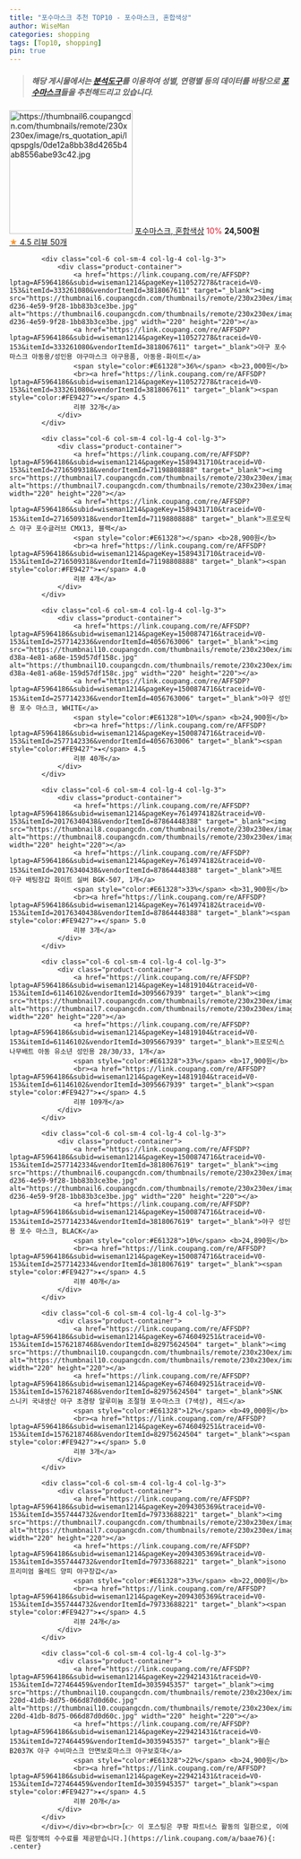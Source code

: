 ```yaml
---
title: "포수마스크 추천 TOP10 - 포수마스크, 혼합색상"
author: WiseMan
categories: shopping
tags: [Top10, shopping]
pin: true
---
```


> ##### 해당 게시물에서는 [**분석도구**](https://itemscout.io/)를 이용하여 **성별**, **연령별** 등의 데이터를 바탕으로 [**포수마스크**](https://link.coupang.com/a/baae76)들을 추천해드리고 있습니다.
<div class="container"><div class="row">
            <div class="col-6 col-sm-4 col-lg-4 col-lg-3">
                <div class="product-container">
                    <a href="https://link.coupang.com/re/AFFSDP?lptag=AF5964186&subid=wiseman1214&pageKey=5717499140&traceid=V0-153&itemId=9553215589&vendorItemId=76837868729" target="_blank"><img src="https://thumbnail6.coupangcdn.com/thumbnails/remote/230x230ex/image/rs_quotation_api/lqpspgls/0de12a8bb38d4265b4ab8556abe93c42.jpg" alt="https://thumbnail6.coupangcdn.com/thumbnails/remote/230x230ex/image/rs_quotation_api/lqpspgls/0de12a8bb38d4265b4ab8556abe93c42.jpg" width="220" height="220"></a>
                    <a href="https://link.coupang.com/re/AFFSDP?lptag=AF5964186&subid=wiseman1214&pageKey=5717499140&traceid=V0-153&itemId=9553215589&vendorItemId=76837868729" target="_blank">포수마스크, 혼합색상</a>
                    <span style="color:#E61328">10%</span> <b>24,500원</b>
                    <br><a href="https://link.coupang.com/re/AFFSDP?lptag=AF5964186&subid=wiseman1214&pageKey=5717499140&traceid=V0-153&itemId=9553215589&vendorItemId=76837868729" target="_blank"><span style="color:#FE9427">★</span> 4.5
                    리뷰 50개</a>
                </div>
            </div>
            
            <div class="col-6 col-sm-4 col-lg-4 col-lg-3">
                <div class="product-container">
                    <a href="https://link.coupang.com/re/AFFSDP?lptag=AF5964186&subid=wiseman1214&pageKey=110527278&traceid=V0-153&itemId=333261080&vendorItemId=3818067611" target="_blank"><img src="https://thumbnail6.coupangcdn.com/thumbnails/remote/230x230ex/image/vendor_inventory/images/2018/07/16/15/4/cd313e4b-d236-4e59-9f28-1bb83b3ce3be.jpg" alt="https://thumbnail6.coupangcdn.com/thumbnails/remote/230x230ex/image/vendor_inventory/images/2018/07/16/15/4/cd313e4b-d236-4e59-9f28-1bb83b3ce3be.jpg" width="220" height="220"></a>
                    <a href="https://link.coupang.com/re/AFFSDP?lptag=AF5964186&subid=wiseman1214&pageKey=110527278&traceid=V0-153&itemId=333261080&vendorItemId=3818067611" target="_blank">야구 포수마스크 아동용/성인용 야구마스크 야구용품, 아동용-화이트</a>
                    <span style="color:#E61328">36%</span> <b>23,000원</b>
                    <br><a href="https://link.coupang.com/re/AFFSDP?lptag=AF5964186&subid=wiseman1214&pageKey=110527278&traceid=V0-153&itemId=333261080&vendorItemId=3818067611" target="_blank"><span style="color:#FE9427">★</span> 4.5
                    리뷰 32개</a>
                </div>
            </div>
            
            <div class="col-6 col-sm-4 col-lg-4 col-lg-3">
                <div class="product-container">
                    <a href="https://link.coupang.com/re/AFFSDP?lptag=AF5964186&subid=wiseman1214&pageKey=1589431710&traceid=V0-153&itemId=2716509318&vendorItemId=71198808888" target="_blank"><img src="https://thumbnail7.coupangcdn.com/thumbnails/remote/230x230ex/image/vendor_inventory/2ae2/a5dd4e3e46c0c5d1d059308bfd356fcca1a6e98d834ebf35940307c8f3fc.jpg" alt="https://thumbnail7.coupangcdn.com/thumbnails/remote/230x230ex/image/vendor_inventory/2ae2/a5dd4e3e46c0c5d1d059308bfd356fcca1a6e98d834ebf35940307c8f3fc.jpg" width="220" height="220"></a>
                    <a href="https://link.coupang.com/re/AFFSDP?lptag=AF5964186&subid=wiseman1214&pageKey=1589431710&traceid=V0-153&itemId=2716509318&vendorItemId=71198808888" target="_blank">프로모릭스 야구 포수글러브 CMX13, 블랙</a>
                    <span style="color:#E61328"></span> <b>28,900원</b>
                    <br><a href="https://link.coupang.com/re/AFFSDP?lptag=AF5964186&subid=wiseman1214&pageKey=1589431710&traceid=V0-153&itemId=2716509318&vendorItemId=71198808888" target="_blank"><span style="color:#FE9427">★</span> 4.0
                    리뷰 4개</a>
                </div>
            </div>
            
            <div class="col-6 col-sm-4 col-lg-4 col-lg-3">
                <div class="product-container">
                    <a href="https://link.coupang.com/re/AFFSDP?lptag=AF5964186&subid=wiseman1214&pageKey=1500874716&traceid=V0-153&itemId=2577142336&vendorItemId=4056763006" target="_blank"><img src="https://thumbnail10.coupangcdn.com/thumbnails/remote/230x230ex/image/vendor_inventory/images/2018/10/23/15/0/cbc9f6ae-d38a-4e81-a68e-159d57df158c.jpg" alt="https://thumbnail10.coupangcdn.com/thumbnails/remote/230x230ex/image/vendor_inventory/images/2018/10/23/15/0/cbc9f6ae-d38a-4e81-a68e-159d57df158c.jpg" width="220" height="220"></a>
                    <a href="https://link.coupang.com/re/AFFSDP?lptag=AF5964186&subid=wiseman1214&pageKey=1500874716&traceid=V0-153&itemId=2577142336&vendorItemId=4056763006" target="_blank">야구 성인용 포수 마스크, WHITE</a>
                    <span style="color:#E61328">10%</span> <b>24,900원</b>
                    <br><a href="https://link.coupang.com/re/AFFSDP?lptag=AF5964186&subid=wiseman1214&pageKey=1500874716&traceid=V0-153&itemId=2577142336&vendorItemId=4056763006" target="_blank"><span style="color:#FE9427">★</span> 4.5
                    리뷰 40개</a>
                </div>
            </div>
            
            <div class="col-6 col-sm-4 col-lg-4 col-lg-3">
                <div class="product-container">
                    <a href="https://link.coupang.com/re/AFFSDP?lptag=AF5964186&subid=wiseman1214&pageKey=7614974182&traceid=V0-153&itemId=20176340438&vendorItemId=87864448388" target="_blank"><img src="https://thumbnail8.coupangcdn.com/thumbnails/remote/230x230ex/image/vendor_inventory/1caa/09e1e326991cd60b342198a5c3ca019b6130b1ddd79ba72345743de6c17e.jpg" alt="https://thumbnail8.coupangcdn.com/thumbnails/remote/230x230ex/image/vendor_inventory/1caa/09e1e326991cd60b342198a5c3ca019b6130b1ddd79ba72345743de6c17e.jpg" width="220" height="220"></a>
                    <a href="https://link.coupang.com/re/AFFSDP?lptag=AF5964186&subid=wiseman1214&pageKey=7614974182&traceid=V0-153&itemId=20176340438&vendorItemId=87864448388" target="_blank">제트 야구 배팅장갑 화이트 실버 BGK-507, 1개</a>
                    <span style="color:#E61328">33%</span> <b>31,900원</b>
                    <br><a href="https://link.coupang.com/re/AFFSDP?lptag=AF5964186&subid=wiseman1214&pageKey=7614974182&traceid=V0-153&itemId=20176340438&vendorItemId=87864448388" target="_blank"><span style="color:#FE9427">★</span> 5.0
                    리뷰 3개</a>
                </div>
            </div>
            
            <div class="col-6 col-sm-4 col-lg-4 col-lg-3">
                <div class="product-container">
                    <a href="https://link.coupang.com/re/AFFSDP?lptag=AF5964186&subid=wiseman1214&pageKey=14819104&traceid=V0-153&itemId=61146102&vendorItemId=3095667939" target="_blank"><img src="https://thumbnail7.coupangcdn.com/thumbnails/remote/230x230ex/image/vendor_inventory/e4eb/56302b5bb6ede069e1787b8ea9966eb51e42b138412a7688c16f29087130.jpg" alt="https://thumbnail7.coupangcdn.com/thumbnails/remote/230x230ex/image/vendor_inventory/e4eb/56302b5bb6ede069e1787b8ea9966eb51e42b138412a7688c16f29087130.jpg" width="220" height="220"></a>
                    <a href="https://link.coupang.com/re/AFFSDP?lptag=AF5964186&subid=wiseman1214&pageKey=14819104&traceid=V0-153&itemId=61146102&vendorItemId=3095667939" target="_blank">프로모릭스 나무배트 아동 유소년 성인용 28/30/33, 1개</a>
                    <span style="color:#E61328">33%</span> <b>17,900원</b>
                    <br><a href="https://link.coupang.com/re/AFFSDP?lptag=AF5964186&subid=wiseman1214&pageKey=14819104&traceid=V0-153&itemId=61146102&vendorItemId=3095667939" target="_blank"><span style="color:#FE9427">★</span> 4.5
                    리뷰 109개</a>
                </div>
            </div>
            
            <div class="col-6 col-sm-4 col-lg-4 col-lg-3">
                <div class="product-container">
                    <a href="https://link.coupang.com/re/AFFSDP?lptag=AF5964186&subid=wiseman1214&pageKey=1500874716&traceid=V0-153&itemId=2577142334&vendorItemId=3818067619" target="_blank"><img src="https://thumbnail6.coupangcdn.com/thumbnails/remote/230x230ex/image/vendor_inventory/images/2018/07/16/15/4/cd313e4b-d236-4e59-9f28-1bb83b3ce3be.jpg" alt="https://thumbnail6.coupangcdn.com/thumbnails/remote/230x230ex/image/vendor_inventory/images/2018/07/16/15/4/cd313e4b-d236-4e59-9f28-1bb83b3ce3be.jpg" width="220" height="220"></a>
                    <a href="https://link.coupang.com/re/AFFSDP?lptag=AF5964186&subid=wiseman1214&pageKey=1500874716&traceid=V0-153&itemId=2577142334&vendorItemId=3818067619" target="_blank">야구 성인용 포수 마스크, BLACK</a>
                    <span style="color:#E61328">10%</span> <b>24,890원</b>
                    <br><a href="https://link.coupang.com/re/AFFSDP?lptag=AF5964186&subid=wiseman1214&pageKey=1500874716&traceid=V0-153&itemId=2577142334&vendorItemId=3818067619" target="_blank"><span style="color:#FE9427">★</span> 4.5
                    리뷰 40개</a>
                </div>
            </div>
            
            <div class="col-6 col-sm-4 col-lg-4 col-lg-3">
                <div class="product-container">
                    <a href="https://link.coupang.com/re/AFFSDP?lptag=AF5964186&subid=wiseman1214&pageKey=6746049251&traceid=V0-153&itemId=15762187468&vendorItemId=82975624504" target="_blank"><img src="https://thumbnail10.coupangcdn.com/thumbnails/remote/230x230ex/image/vendor_inventory/7524/6d06ca31b69579f9d12ca5dd6c6bbb6e2fd958b3100c2a98861943f1c674.jpeg" alt="https://thumbnail10.coupangcdn.com/thumbnails/remote/230x230ex/image/vendor_inventory/7524/6d06ca31b69579f9d12ca5dd6c6bbb6e2fd958b3100c2a98861943f1c674.jpeg" width="220" height="220"></a>
                    <a href="https://link.coupang.com/re/AFFSDP?lptag=AF5964186&subid=wiseman1214&pageKey=6746049251&traceid=V0-153&itemId=15762187468&vendorItemId=82975624504" target="_blank">SNK 스니키 국내생산 야구 초경량 알루미늄 조절형 포수마스크 (7색상), 레드</a>
                    <span style="color:#E61328">12%</span> <b>49,000원</b>
                    <br><a href="https://link.coupang.com/re/AFFSDP?lptag=AF5964186&subid=wiseman1214&pageKey=6746049251&traceid=V0-153&itemId=15762187468&vendorItemId=82975624504" target="_blank"><span style="color:#FE9427">★</span> 5.0
                    리뷰 3개</a>
                </div>
            </div>
            
            <div class="col-6 col-sm-4 col-lg-4 col-lg-3">
                <div class="product-container">
                    <a href="https://link.coupang.com/re/AFFSDP?lptag=AF5964186&subid=wiseman1214&pageKey=2094305369&traceid=V0-153&itemId=3557444732&vendorItemId=79733688221" target="_blank"><img src="https://thumbnail7.coupangcdn.com/thumbnails/remote/230x230ex/image/vendor_inventory/fec9/4e64fb994b7aa5a568aa9c64a4a6f25c9f469fdd6cb81d0b08aeb0fddf4c.jpg" alt="https://thumbnail7.coupangcdn.com/thumbnails/remote/230x230ex/image/vendor_inventory/fec9/4e64fb994b7aa5a568aa9c64a4a6f25c9f469fdd6cb81d0b08aeb0fddf4c.jpg" width="220" height="220"></a>
                    <a href="https://link.coupang.com/re/AFFSDP?lptag=AF5964186&subid=wiseman1214&pageKey=2094305369&traceid=V0-153&itemId=3557444732&vendorItemId=79733688221" target="_blank">isono 프리미엄 올레드 양피 야구장갑</a>
                    <span style="color:#E61328">33%</span> <b>22,000원</b>
                    <br><a href="https://link.coupang.com/re/AFFSDP?lptag=AF5964186&subid=wiseman1214&pageKey=2094305369&traceid=V0-153&itemId=3557444732&vendorItemId=79733688221" target="_blank"><span style="color:#FE9427">★</span> 4.5
                    리뷰 24개</a>
                </div>
            </div>
            
            <div class="col-6 col-sm-4 col-lg-4 col-lg-3">
                <div class="product-container">
                    <a href="https://link.coupang.com/re/AFFSDP?lptag=AF5964186&subid=wiseman1214&pageKey=229421431&traceid=V0-153&itemId=727464459&vendorItemId=3035945357" target="_blank"><img src="https://thumbnail10.coupangcdn.com/thumbnails/remote/230x230ex/image/vendor_inventory/images/2016/07/14/8/1/c19acada-220d-41db-8d75-066d87d0d60c.jpg" alt="https://thumbnail10.coupangcdn.com/thumbnails/remote/230x230ex/image/vendor_inventory/images/2016/07/14/8/1/c19acada-220d-41db-8d75-066d87d0d60c.jpg" width="220" height="220"></a>
                    <a href="https://link.coupang.com/re/AFFSDP?lptag=AF5964186&subid=wiseman1214&pageKey=229421431&traceid=V0-153&itemId=727464459&vendorItemId=3035945357" target="_blank">윌슨 B2037K 야구 수비마스크 안면보호마스크 야구보호대</a>
                    <span style="color:#E61328">22%</span> <b>24,900원</b>
                    <br><a href="https://link.coupang.com/re/AFFSDP?lptag=AF5964186&subid=wiseman1214&pageKey=229421431&traceid=V0-153&itemId=727464459&vendorItemId=3035945357" target="_blank"><span style="color:#FE9427">★</span> 4.5
                    리뷰 20개</a>
                </div>
            </div>
            </div></div><br><br>[👉 이 포스팅은 쿠팡 파트너스 활동의 일환으로, 이에 따른 일정액의 수수료를 제공받습니다.](https://link.coupang.com/a/baae76){: .center}
